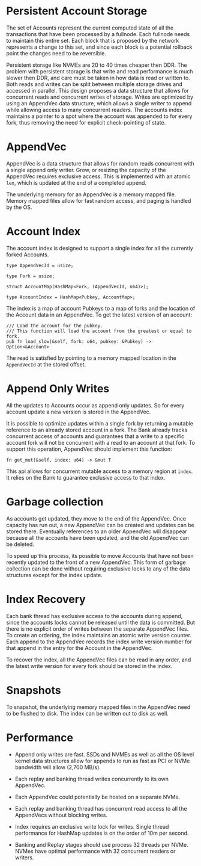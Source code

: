 # Persistent Account Storage

The set of Accounts represent the current computed state of all the transactions
that have been processed by a fullnode.  Each fullnode needs to maintain this
entire set.  Each block that is proposed by the network represents a change to
this set, and since each block is a potential rollback point the changes need to
be reversible.

Persistent storage like NVMEs are 20 to 40 times cheaper then DDR.  The problem
with persistent storage is that write and read performance is much slower then
DDR, and care must be taken in how data is read or written to.  Both reads and
writes can be split between multiple storage drives and accessed in parallel.
This design proposes a data structure that allows for concurrent reads and
concurrent writes of storage.   Writes are optimized by using an AppendVec data
structure, which allows a single writer to append while allowing access to many
concurrent readers.  The accounts index maintains a pointer to a spot where the
account was appended to for every fork, thus removing the need for explicit
check-pointing of state.

# AppendVec

AppendVec is a data structure that allows for random reads concurrent with a
single append only writer.  Grow, or resizing the capacity of the AppendVec
requires exclusive access.  This is implemented with an atomic `len`, which is
updated at the end of a completed append.

The underlying memory for an AppendVec is a memory mapped file.  Memory mapped
files allow for fast random access, and paging is handled by the OS.

# Account Index

The account index is designed to support a single index for all the currently
forked Accounts.

```
type AppendVecId = usize;

type Fork = usize;

struct AccountMap(HashMap<Fork, (AppendVecId, u64)>);

type AccountIndex = HashMap<Pubkey, AccountMap>;

```

The index is a map of account Pubkeys to a map of forks and the location of the
Account data in an AppendVec.  To get the latest version of an account:

```
/// Load the account for the pubkey.
/// This function will load the account from the greatest or equal to fork. 
pub fn load_slow(&self, fork: u64, pubkey: &Pubkey) -> Option<&Account>
```

The read is satisfied by pointing to a memory mapped location in the
`AppendVecId` at the stored offset.

# Append Only Writes

All the updates to Accounts occur as append only updates.  So for every account
update a new version is stored in the AppendVec.

It is possible to optimize updates within a single fork by returning a mutable
reference to an already stored account in a fork.  The Bank already tracks
concurrent access of accounts and guarantees that a write to a specific account
fork will not be concurrent with a read to an account at that fork. To support
this operation, AppendVec should implement this function:

`fn get_mut(&self, index: u64) -> &mut T`

This api allows for concurrent mutable access to a memory region at `index`.  It
relies on the Bank to guarantee exclusive access to that index.

# Garbage collection

As accounts get updated, they move to the end of the AppendVec.  Once capacity
has run out, a new AppendVec can be created and updates can be stored there.
Eventually references to an older AppendVec will disappear because all the
accounts have been updated, and the old AppendVec can be deleted.

To speed up this process, its possible to move Accounts that have not been
recently updated to the front of a new AppendVec.  This form of garbage
collection can be done without requiring exclusive locks to any of the data
structures except for the index update.

# Index Recovery

Each bank thread has exclusive access to the accounts during append, since the
accounts locks cannot be released until the data is committed. But there is no
explicit order of writes between the separate AppendVec files.  To create an
ordering, the index maintains an atomic write version counter.  Each append to
the AppendVec records the index write version number for that append in the
entry for the Account in the AppendVec.

To recover the index, all the AppendVec files can be read in any order, and the
latest write version for every fork should be stored in the index.

# Snapshots

To snapshot, the underlying memory mapped files in the AppendVec need to be
flushed to disk.  The index can be written out to disk as well.

# Performance

* Append only writes are fast.  SSDs and NVMEs as well as all the OS level
kernel data structures allow for appends to run as fast as PCI or NVMe bandwidth
will allow (2,700 MB/s).

* Each replay and banking thread writes concurrently to its own AppendVec.

* Each AppendVec could potentially be hosted on a separate NVMe.

* Each replay and banking thread has concurrent read access to all the
AppendVecs without blocking writes.

* Index requires an exclusive write lock for writes.  Single thread performance
for HashMap updates is on the order of 10m per second.

* Banking and Replay stages should use process 32 threads per NVMe.  NVMes have
optimal performance with 32 concurrent readers or writers.
